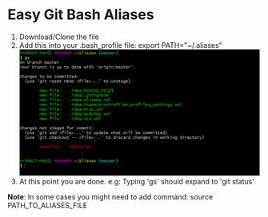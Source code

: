 # Easy Git Bash Aliases
1) Download/Clone the file
2) Add this into your .bash_profile file: export PATH="~/.aliases"
![](images/git_bash_aliases.png)
3) At this point you are done. e.g: Typing 'gs' should expand to 'git status'

**Note**: In some cases you might need to add command: source PATH_TO_ALIASES_FILE